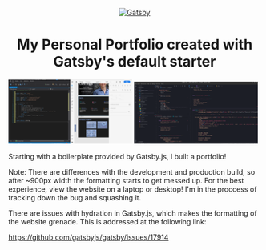 <p align="center">
  <a href="https://www.gatsbyjs.org">
    <img alt="Gatsby" src="https://www.gatsbyjs.org/monogram.svg" width="60" />
  </a>
</p>
<h1 align="center">
  My Personal Portfolio created with Gatsby's default starter
</h1>

<div float="left">
  <img src="./src/images/desktop-apps.png" width="49%" alt="Photo Credit: Makenna Bortells" />
  <img src="./src/images/vscode-gatsby.png" width="49%" alt="Photo Credit: Makenna Bortells" />
</div>

Starting with a boilerplate provided by Gatsby.js, I built a portfolio!

Note: There are differences with the development and production build, so after ~900px width the formatting starts to get messed up. For the best experience, view the website on a laptop or desktop! 
I'm in the proccess of tracking down the bug and squashing it. 



There are issues with hydration in Gatsby.js, which makes the formatting of the website grenade. This is addressed at the following link:

https://github.com/gatsbyjs/gatsby/issues/17914
